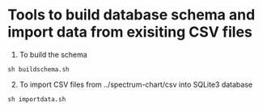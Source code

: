 # Tools to build database schema and import data from exisiting CSV files

1. To build the schema

```
sh buildschema.sh
```

2. To import CSV files from ../spectrum-chart/csv into SQLite3 database

```
sh importdata.sh
```
